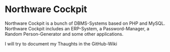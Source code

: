 # Northware Cockpit

Northware Cockpit is a bunch of DBMS-Systems based on PHP and MySQL.
Northware Cockpit includes an ERP-System, a Password-Manager, a Random Person-Generator and some other applications.

I will try to document my Thaughts in the GitHub-Wiki
